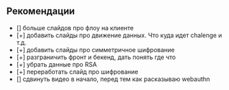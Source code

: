 ## Рекомендации

- [] больше слайдов про флоу на клиенте
- [+] добавить слайды про движение данных. Что куда идет chalenge и т.д.
- [+] добавить слайды про симметричное шифрование
- [+] разграничить фронт и бекенд, дать понять где что
- [+] убрать данные про RSA
- [+] переработать слайд про шифрование
- [] сдвинуть видео в начало, перед тем как расказываю webauthn
